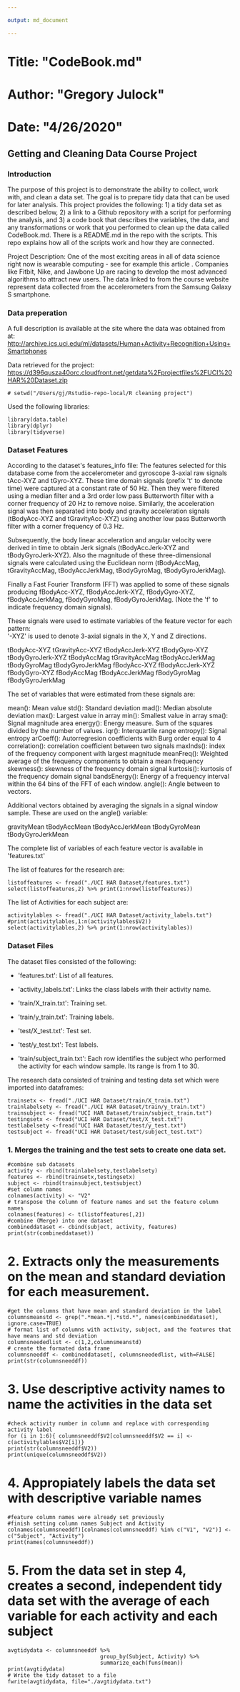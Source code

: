 ```yaml
---

output: md_document

---
```

# Title: "CodeBook.md"
# Author: "Gregory Julock"
# Date: "4/26/2020"

## Getting and Cleaning Data Course Project  


### Introduction


The purpose of this project is to demonstrate the ability to collect, work with, and clean a data set. The goal is to prepare tidy data that can be used for later analysis. This project provides the following: 1) a tidy data set as described below, 2) a link to a Github repository with a script for performing the analysis, and 3) a code book that describes the variables, the data, and any transformations or work that you performed to clean up the data called CodeBook.md. There is a README.md in the repo with the scripts. This repo explains how all of the scripts work and how they are connected.

Project Description: One of the most exciting areas in all of data science right now is wearable computing - see for example this article . Companies like Fitbit, Nike, and Jawbone Up are racing to develop the most advanced algorithms to attract new users. The data linked to from the course website represent data collected from the accelerometers from the Samsung Galaxy S smartphone. 

### Data preperation

A full description is available at the site where the data was obtained from at:
http://archive.ics.uci.edu/ml/datasets/Human+Activity+Recognition+Using+Smartphones

Data retrieved for the project:
https://d396qusza40orc.cloudfront.net/getdata%2Fprojectfiles%2FUCI%20HAR%20Dataset.zip

```{r, include=FALSE}
# setwd("/Users/gj/Rstudio-repo-local/R cleaning project")
```
Used the following libraries:
```{r, message=FALSE}
library(data.table)
library(dplyr)
library(tidyverse)

```

  
### Dataset Features


According to the dataset's features_info file: The features selected for this database come from the accelerometer and gyroscope 3-axial raw signals tAcc-XYZ and tGyro-XYZ. These time domain signals (prefix 't' to denote time) were captured at a constant rate of 50 Hz. Then they were filtered using a median filter and a 3rd order low pass Butterworth filter with a corner frequency of 20 Hz to remove noise. Similarly, the acceleration signal was then separated into body and gravity acceleration signals (tBodyAcc-XYZ and tGravityAcc-XYZ) using another low pass Butterworth filter with a corner frequency of 0.3 Hz. 

Subsequently, the body linear acceleration and angular velocity were derived in time to obtain Jerk signals (tBodyAccJerk-XYZ and tBodyGyroJerk-XYZ). Also the magnitude of these three-dimensional signals were calculated using the Euclidean norm (tBodyAccMag, tGravityAccMag, tBodyAccJerkMag, tBodyGyroMag, tBodyGyroJerkMag). 

Finally a Fast Fourier Transform (FFT) was applied to some of these signals producing fBodyAcc-XYZ, fBodyAccJerk-XYZ, fBodyGyro-XYZ, fBodyAccJerkMag, fBodyGyroMag, fBodyGyroJerkMag. (Note the 'f' to indicate frequency domain signals). 

These signals were used to estimate variables of the feature vector for each pattern:  
'-XYZ' is used to denote 3-axial signals in the X, Y and Z directions.

tBodyAcc-XYZ
tGravityAcc-XYZ
tBodyAccJerk-XYZ
tBodyGyro-XYZ
tBodyGyroJerk-XYZ
tBodyAccMag
tGravityAccMag
tBodyAccJerkMag
tBodyGyroMag
tBodyGyroJerkMag
fBodyAcc-XYZ
fBodyAccJerk-XYZ
fBodyGyro-XYZ
fBodyAccMag
fBodyAccJerkMag
fBodyGyroMag
fBodyGyroJerkMag

The set of variables that were estimated from these signals are: 

mean(): Mean value
std(): Standard deviation
mad(): Median absolute deviation 
max(): Largest value in array
min(): Smallest value in array
sma(): Signal magnitude area
energy(): Energy measure. Sum of the squares divided by the number of values. 
iqr(): Interquartile range 
entropy(): Signal entropy
arCoeff(): Autorregresion coefficients with Burg order equal to 4
correlation(): correlation coefficient between two signals
maxInds(): index of the frequency component with largest magnitude
meanFreq(): Weighted average of the frequency components to obtain a mean frequency
skewness(): skewness of the frequency domain signal 
kurtosis(): kurtosis of the frequency domain signal 
bandsEnergy(): Energy of a frequency interval within the 64 bins of the FFT of each window.
angle(): Angle between to vectors.

Additional vectors obtained by averaging the signals in a signal window sample. These are used on the angle() variable:

gravityMean
tBodyAccMean
tBodyAccJerkMean
tBodyGyroMean
tBodyGyroJerkMean

The complete list of variables of each feature vector is available in 'features.txt'

The list of features for the research are:
```{r}
listoffeatures <- fread("./UCI HAR Dataset/features.txt")
select(listoffeatures,2) %>% print(1:nrow(listoffeatures))

```
The list of Activities for each subject are:
```{r}
activitylables <- fread("./UCI HAR Dataset/activity_labels.txt")
#print(activitylables,1:n(activitylables$V2))
select(activitylables,2) %>% print(1:nrow(activitylables))
```
### Dataset Files
The dataset files consisted of the following:
- 'features.txt': List of all features.

- 'activity_labels.txt': Links the class labels with their activity name.

- 'train/X_train.txt': Training set.

- 'train/y_train.txt': Training labels.

- 'test/X_test.txt': Test set.

- 'test/y_test.txt': Test labels.

- 'train/subject_train.txt': Each row identifies the subject who performed the activity for each window sample. Its range is from 1 to 30. 
  
The research data consisted of training and testing data set which were imported into dataframes:
```{r}
trainsetx <- fread("./UCI HAR Dataset/train/X_train.txt")
trainlabelsety <- fread("./UCI HAR Dataset/train/y_train.txt")
trainsubject <- fread("UCI HAR Dataset/train/subject_train.txt")
testingsetx <- fread("UCI HAR Dataset/test/X_test.txt")
testlabelsety <-fread("UCI HAR Dataset/test/y_test.txt")
testsubject <- fread("UCI HAR Dataset/test/subject_test.txt")
```
### 1. Merges the training and the test sets to create one data set.
``` {r} 
#combine sub datasets
activity <- rbind(trainlabelsety,testlabelsety)
features <- rbind(trainsetx,testingsetx)
subject <- rbind(trainsubject,testsubject)
#set column names 
colnames(activity) <- "V2"
# transpose the column of feature names and set the feature column names
colnames(features) <- t(listoffeatures[,2])
#combine (Merge) into one dataset
combineddataset <- cbind(subject, activity, features)
print(str(combineddataset))
```
# 2. Extracts only the measurements on the mean and standard deviation for each measurement.
```{R}
#get the columns that have mean and standard deviation in the label
columnsmeanstd <- grep(".*mean.*|.*std.*", names(combineddataset), ignore.case=TRUE)
# format list of columns with activity, subject, and the features that have means and std deviation
columnsneededlist <- c(1,2,columnsmeanstd)
# create the formated data frame
columnsneeddf <- combineddataset[, columnsneededlist, with=FALSE]
print(str(columnsneeddf))
```
# 3. Use descriptive activity names to name the activities in the data set
``` {R}
#check activity number in column and replace with corresponding activity label
for (i in 1:6){ columnsneeddf$V2[columnsneeddf$V2 == i] <- c(activitylables$V2[i])}
print(str(columnsneeddf$V2))
print(unique(columnsneeddf$V2))
```
# 4. Appropiately labels the data set with descriptive variable names
``` {R}
#feature column names were already set previously
#finish setting column names Subject and Activity
colnames(columnsneeddf)[colnames(columnsneeddf) %in% c("V1", "V2")] <- c("Subject", "Activity")
print(names(columnsneeddf))
```
# 5. From the data set in step 4, creates a second, independent tidy data set with the average of each variable for each activity and each subject
``` {R}
avgtidydata <- columnsneeddf %>%
                             group_by(Subject, Activity) %>%
                             summarize_each(funs(mean))
print(avgtidydata)
# Write the tidy dataset to a file
fwrite(avgtidydata, file="./avgtidydata.txt")
```
